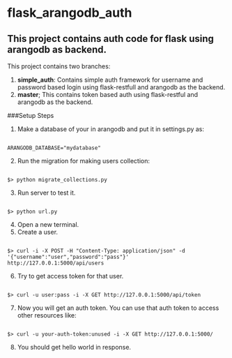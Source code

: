 flask_arangodb_auth
===================

This project contains auth code for flask using arangodb as backend.
--------------------------------------------------------------------

This project contains two branches:
1. **simple_auth**: Contains simple auth framework for username and password based login using flask-restfull
                    and arangodb as the backend.
2. **master**; This contains token based auth using flask-restful and arangodb as the backend.

###Setup Steps
1. Make a database of your in arangodb and put it in settings.py as:
<pre><code>
ARANGODB_DATABASE="mydatabase"
</pre></code>
2. Run the migration for making users collection:
<pre><code>
$> python migrate_collections.py
</pre></code>
3. Run server to test it.
<pre><code>
$> python url.py
</pre></code>
4. Open a new terminal.
5. Create a user.
<pre><code>
$> curl -i -X POST -H "Content-Type: application/json" -d '{"username":"user","password":"pass"}' http://127.0.0.1:5000/api/users
</pre></code>
6. Try to get access token for that user.
<pre><code>
$> curl -u user:pass -i -X GET http://127.0.0.1:5000/api/token
</pre></code>
7. Now you will get an auth token. You can use that auth token to access other resources like:
<pre><code>
$> curl -u your-auth-token:unused -i -X GET http://127.0.0.1:5000/
</pre></code>
8. You should get hello world in response.